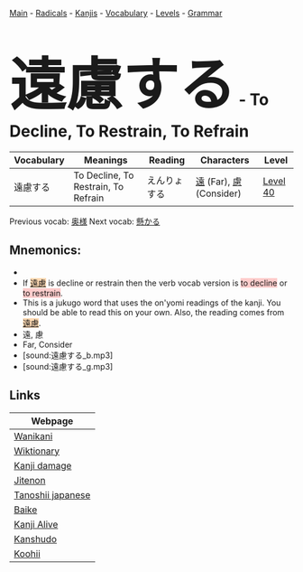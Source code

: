 <style> bigfont {font-size: 100px}</style>
[Main](../README.md) -
[Radicals](../radicals.md) -
[Kanjis](../kanjis.md) -
[Vocabulary](../vocabulary.md) -
[Levels](../levels.md) -
[Grammar](../grammar.md)
# <bigfont> 遠慮する</bigfont> - To Decline, To Restrain, To Refrain 

| Vocabulary | Meanings | Reading | Characters | Level |
| --- | --- | --- | --- | --- |
| 遠慮する | To Decline, To Restrain, To Refrain | えんりょする |  [遠](../kanjis/遠.md) (Far), [慮](../kanjis/慮.md) (Consider) | [Level 40](../levels/wk_level40.md) |

Previous vocab: [奥様](奥様.md) Next vocab: [懸かる](懸かる.md) 

## Mnemonics:

* 
* If <span style="background-color:#fed8b1"> [遠慮](https://jisho.org/search/遠慮)</span> is decline or restrain then the verb vocab version is <span style="background-color:#ffcccb"> to decline</span> or <span style="background-color:#ffcccb"> to restrain</span>.
* This is a jukugo word that uses the on'yomi readings of the kanji. You should be able to read this on your own. Also, the reading comes from <span style="background-color:#fed8b1"> [遠慮](https://jisho.org/search/遠慮)</span>.
* 遠, 慮
* Far, Consider
* [sound:遠慮する_b.mp3]
* [sound:遠慮する_g.mp3]


## Links 

| Webpage |
| --- |
| [Wanikani          ](https://www.wanikani.com/kanji/遠慮する) |
| [Wiktionary        ](https://en.wiktionary.org/wiki/遠慮する) |
| [Kanji damage      ](http://www.kanjidamage.com/kanji/search?utf8=✓&q=遠慮する) |
| [Jitenon           ](https://jitenon.com/kanji/遠慮する) |
| [Tanoshii japanese ](https://www.tanoshiijapanese.com/dictionary/kanji.cfm?k=遠慮する) |
| [Baike             ](https://baike.baidu.com/item/遠慮する) |
| [Kanji Alive       ](https://app.kanjialive.com/遠慮する) |
| [Kanshudo          ](https://www.kanshudo.com/searchmn?q=遠慮する) |
| [Koohii            ](https://kanji.koohii.com/study/kanji/遠慮する) |
